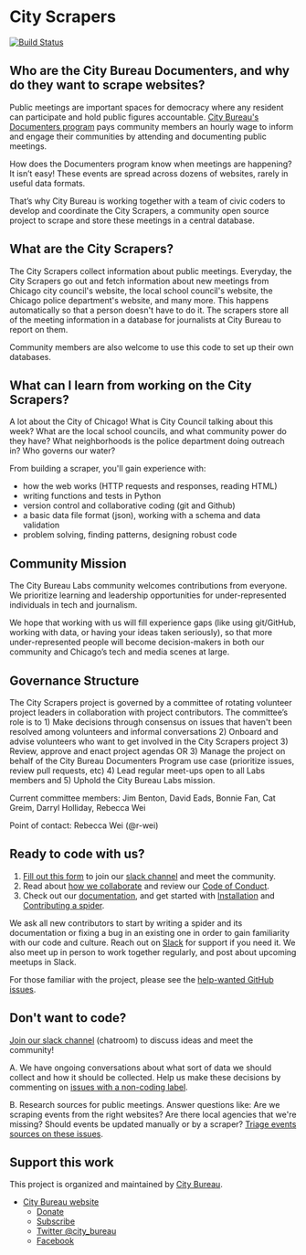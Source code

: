 # City Scrapers

[![Build Status](https://travis-ci.org/City-Bureau/city-scrapers.svg?branch=master)](https://travis-ci.org/City-Bureau/city-scrapers)

## Who are the City Bureau Documenters, and why do they want to scrape websites?

Public meetings are important spaces for democracy where any resident can participate and hold public figures accountable. [City Bureau's Documenters program](https://www.citybureau.org/documenters) pays community members an hourly wage to inform and engage their communities by attending and documenting public meetings.

How does the Documenters program know when meetings are happening? It isn’t easy! These events are spread across dozens of websites, rarely in useful data formats.

That’s why City Bureau is working together with a team of civic coders to develop and coordinate the City Scrapers, a community open source project to scrape and store these meetings in a central database.

## What are the City Scrapers?

The City Scrapers collect information about public meetings. Everyday, the City Scrapers go out and fetch information about new meetings from Chicago city council's website, the local school council's website, the Chicago police department's website, and many more. This happens automatically so that a person doesn't have to do it. The scrapers store all of the meeting information in a database for journalists at City Bureau to report on them.

Community members are also welcome to use this code to set up their own databases.

## What can I learn from working on the City Scrapers?

A lot about the City of Chicago! What is City Council talking about this week? What are the local school councils, and what community power do they have? What neighborhoods is the police department doing outreach in? Who governs our water?

From building a scraper, you'll gain experience with:  
- how the web works (HTTP requests and responses, reading HTML)
- writing functions and tests in Python
- version control and collaborative coding (git and Github)
- a basic data file format (json), working with a schema and data validation
- problem solving, finding patterns, designing robust code

## Community Mission

The City Bureau Labs community welcomes contributions from everyone. We prioritize learning and leadership opportunities for under-represented individuals in tech and journalism.

We hope that working with us will fill experience gaps (like using git/GitHub, working with data, or having your ideas taken seriously), so that more under-represented people will become decision-makers in both our community and Chicago’s tech and media scenes at large.

## Governance Structure

The City Scrapers project is governed by a committee of rotating volunteer project leaders in collaboration with project contributors. The committee’s role is to 1) Make decisions through consensus on issues that haven't been resolved among volunteers and informal conversations 2) Onboard and advise volunteers who want to get involved in the City Scrapers project 3) Review, approve and enact project agendas OR 3) Manage the project on behalf of the City Bureau Documenters Program use case (prioritize issues, review pull requests, etc) 4) Lead regular meet-ups open to all Labs members and 5) Uphold the City Bureau Labs mission.

Current committee members: Jim Benton, David Eads, Bonnie Fan, Cat Greim, Darryl Holliday, Rebecca Wei

Point of contact: Rebecca Wei (@r-wei)

## Ready to code with us?

1. [Fill out this form](https://airtable.com/shrsdRcYVzp019U22) to join our [slack channel](https://citybureau.slack.com/#labs_city_scrapers) and meet the community.
2. Read about [how we collaborate](https://github.com/City-Bureau/city-scrapers/blob/master/CONTRIBUTING.md) and review our [Code of Conduct](https://github.com/City-Bureau/city-scrapers/blob/master/CODE_OF_CONDUCT.md).
3. Check out our [documentation](https://cityscrapers.org/docs/development/), and get started with [Installation](https://cityscrapers.org/docs/development/#installation) and [Contributing a spider](https://cityscrapers.org/docs/development/#contribute).

We ask all new contributors to start by writing a spider and its documentation or fixing a bug in an existing one in order to gain familiarity with our code and culture. Reach out on [Slack](https://citybureau.slack.com/#labs_city_scrapers) for support if you need it. We also meet up in person to work together regularly, and post about upcoming meetups in Slack.

For those familiar with the project, please see the [help-wanted GitHub issues](https://github.com/City-Bureau/city-scrapers/issues?q=is%3Aissue+is%3Aopen+label%3A%22help+wanted%22).

## Don't want to code?

[Join our slack channel](https://airtable.com/shrsdRcYVzp019U22) (chatroom) to discuss ideas and meet the community!

A. We have ongoing conversations about what sort of data we should collect and how it should be collected. Help us make these decisions by commenting on [issues with a non-coding label](https://github.com/City-Bureau/city-scrapers/issues?q=is%3Aissue+is%3Aopen+label%3Anon-coding).

B. Research sources for public meetings. Answer questions like: Are we scraping events from the right websites? Are there local agencies that we're missing? Should events be updated manually or by a scraper? [Triage events sources on these issues](https://github.com/City-Bureau/city-scrapers/issues?q=is%3Aissue+is%3Aopen+label%3A%22non-coding%3A+triage+events+source%22).

## Support this work

This project is organized and maintained by [City Bureau](http://www.citybureau.org/).

* [City Bureau website](https://www.citybureau.org/)
    * [Donate](https://www.citybureau.org/press-club)
    * [Subscribe](https://citybureau.com/newsletter/)
    * [Twitter @city_bureau](https://twitter.com/city_bureau/)
    * [Facebook](https://www.facebook.com/CityBureau/)
